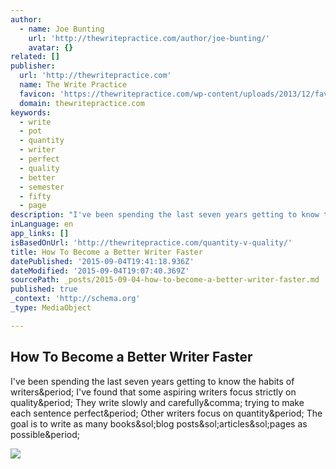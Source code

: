 ```yaml
---
author:
  - name: Joe Bunting
    url: 'http://thewritepractice.com/author/joe-bunting/'
    avatar: {}
related: []
publisher:
  url: 'http://thewritepractice.com'
  name: The Write Practice
  favicon: 'https://thewritepractice.com/wp-content/uploads/2013/12/favicon.ico'
  domain: thewritepractice.com
keywords:
  - write
  - pot
  - quantity
  - writer
  - perfect
  - quality
  - better
  - semester
  - fifty
  - page
description: "I've been spending the last seven years getting to know the habits of writers. I've found that some aspiring writers focus strictly on quality. They write slowly and carefully, trying to make each sentence perfect. Other writers focus on quantity. The goal is to write as many books/blog posts/articles/pages as possible."
inLanguage: en
app_links: []
isBasedOnUrl: 'http://thewritepractice.com/quantity-v-quality/'
title: How To Become a Better Writer Faster
datePublished: '2015-09-04T19:41:18.936Z'
dateModified: '2015-09-04T19:07:40.369Z'
sourcePath: _posts/2015-09-04-how-to-become-a-better-writer-faster.md
published: true
_context: 'http://schema.org'
_type: MediaObject

---
```

<article style=""><h1>How To Become a Better Writer Faster</h1><p>I've been spending the last seven years getting to know the habits of writers&amp;period; I've found that some aspiring writers focus strictly on quality&amp;period; They write slowly and carefully&amp;comma; trying to make each sentence perfect&amp;period; Other writers focus on quantity&amp;period; The goal is to write as many books&amp;sol;blog posts&amp;sol;articles&amp;sol;pages as possible&amp;period;</p><img src="http://cdn.thewritepractice.com/wp-content/uploads/2011/07/How-To-Become-a-Better-Writer-Faster.png" /></article>